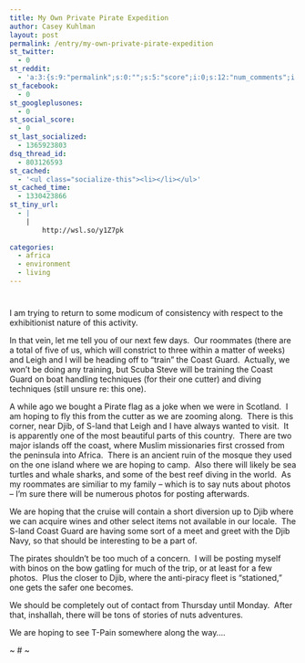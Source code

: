 ```yaml
---
title: My Own Private Pirate Expedition
author: Casey Kuhlman
layout: post
permalink: /entry/my-own-private-pirate-expedition
st_twitter:
  - 0
st_reddit:
  - 'a:3:{s:9:"permalink";s:0:"";s:5:"score";i:0;s:12:"num_comments";i:0;}'
st_facebook:
  - 0
st_googleplusones:
  - 0
st_social_score:
  - 0
st_last_socialized:
  - 1365923803
dsq_thread_id:
  - 803126593
st_cached:
  - '<ul class="socialize-this"><li></li></ul>'
st_cached_time:
  - 1330423866
st_tiny_url:
  - |
    |
        http://wsl.so/y1Z7pk
        
categories:
  - africa
  - environment
  - living
---
```

# 

I am trying to return to some modicum of consistency with respect to the exhibitionist nature of this activity.

In that vein, let me tell you of our next few days.  Our roommates (there are a total of five of us, which will constrict to three within a matter of weeks) and Leigh and I will be heading off to “train” the Coast Guard.  Actually, we won’t be doing any training, but Scuba Steve will be training the Coast Guard on boat handling techniques (for their one cutter) and diving techniques (still unsure re: this one).  

A while ago we bought a Pirate flag as a joke when we were in Scotland.  I am hoping to fly this from the cutter as we are zooming along.  There is this corner, near Djib, of S-land that Leigh and I have always wanted to visit.  It is apparently one of the most beautiful parts of this country.  There are two major islands off the coast, where Muslim missionaries first crossed from the peninsula into Africa.  There is an ancient ruin of the mosque they used on the one island where we are hoping to camp.  Also there will likely be sea turtles and whale sharks, and some of the best reef diving in the world.  As my roommates are similiar to my family – which is to say nuts about photos – I’m sure there will be numerous photos for posting afterwards.  

We are hoping that the cruise will contain a short diversion up to Djib where we can acquire wines and other select items not available in our locale.  The S-land Coast Guard are having some sort of a meet and greet with the Djib Navy, so that should be interesting to be a part of.  

The pirates shouldn’t be too much of a concern.  I will be posting myself with binos on the bow gatling for much of the trip, or at least for a few photos.  Plus the closer to Djib, where the anti-piracy fleet is “stationed,” one gets the safer one becomes.  

We should be completely out of contact from Thursday until Monday.  After that, inshallah, there will be tons of stories of nuts adventures.

We are hoping to see T-Pain somewhere along the way…. 

~ # ~
